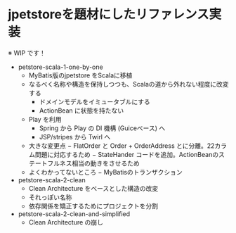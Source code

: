 jpetstoreを題材にしたリファレンス実装
=============

※ WIP です！

- petstore-scala-1-one-by-one
  - MyBatis版のjpetstore をScalaに移植
  - なるべく名称や構造を保持しつつも、Scalaの道から外れない程度に改変する
    - ドメインモデルをイミュータブルにする
    - ActionBean に状態を持たない
  - Play を利用
    - Spring から Play の DI 機構 (Guiceベース) へ
    - JSP/stripes から Twirl へ
  - 大きな変更点
    − FlatOrder と Order + OrderAddress とに分離。22カラム問題に対応するため
    − StateHander コードを追加。ActionBeanのステートフルネス相当の動きをさせるため
  - よくわかってないところ
    − MyBatisのトランザクション
- petstore-scala-2-clean
  - Clean Architecture をベースとした構造の改変
  - それっぽい名称
  - 依存関係を矯正するためにプロジェクトを分割
- petstore-scala-2-clean-and-simplified
  - Clean Architecture の崩し
